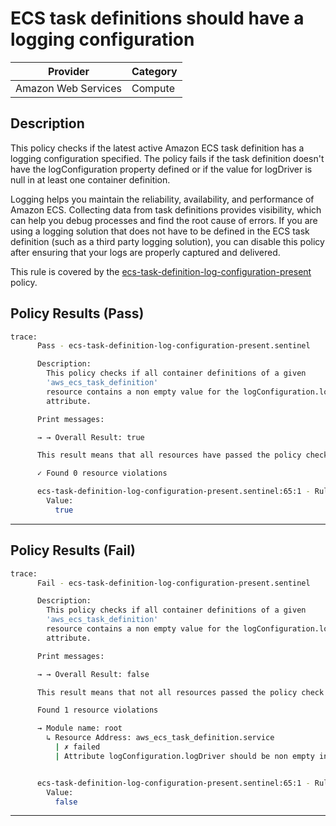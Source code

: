 # ECS task definitions should have a logging configuration

| Provider            | Category     |
|---------------------|--------------|
| Amazon Web Services | Compute      |

## Description

This policy checks if the latest active Amazon ECS task definition has a logging configuration specified. The policy fails if the task definition doesn't have the logConfiguration property defined or if the value for logDriver is null in at least one container definition.

Logging helps you maintain the reliability, availability, and performance of Amazon ECS. Collecting data from task definitions provides visibility, which can help you debug processes and find the root cause of errors. If you are using a logging solution that does not have to be defined in the ECS task definition (such as a third party logging solution), you can disable this policy after ensuring that your logs are properly captured and delivered.

This rule is covered by the [ecs-task-definition-log-configuration-present](https://github.com/hashicorp/policy-library-FSBP-Policy-Set-for-AWS-Terraform/blob/main/policies/ecs/ecs-task-definition-log-configuration-present.sentinel) policy.

## Policy Results (Pass)
```bash
trace:
      Pass - ecs-task-definition-log-configuration-present.sentinel

      Description:
        This policy checks if all container definitions of a given
        'aws_ecs_task_definition'
        resource contains a non empty value for the logConfiguration.logDriver
        attribute.

      Print messages:

      → → Overall Result: true

      This result means that all resources have passed the policy check for the policy ecs-task-definition-log-configuration-present.

      ✓ Found 0 resource violations

      ecs-task-definition-log-configuration-present.sentinel:65:1 - Rule "main"
        Value:
          true
```

---

## Policy Results (Fail)
```bash
trace:
      Fail - ecs-task-definition-log-configuration-present.sentinel

      Description:
        This policy checks if all container definitions of a given
        'aws_ecs_task_definition'
        resource contains a non empty value for the logConfiguration.logDriver
        attribute.

      Print messages:

      → → Overall Result: false

      This result means that not all resources passed the policy check and the protected behavior is not allowed for the policy ecs-task-definition-log-configuration-present.

      Found 1 resource violations

      → Module name: root
        ↳ Resource Address: aws_ecs_task_definition.service
          | ✗ failed
          | Attribute logConfiguration.logDriver should be non empty in container definitions for the given task definition. Refer to https://docs.aws.amazon.com/securityhub/latest/userguide/ecs-controls.html#ecs-9 for more details.


      ecs-task-definition-log-configuration-present.sentinel:65:1 - Rule "main"
        Value:
          false
```

---